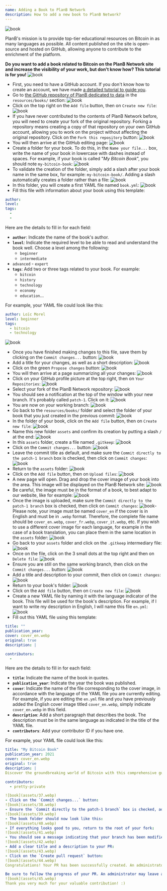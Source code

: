 ```yaml
---
name: Adding a Book to PlanB Network
description: How to add a new book to PlanB Network?
---
```

![book](assets/cover.webp)

PlanB's mission is to provide top-tier educational resources on Bitcoin in as many languages as possible. All content published on the site is open-source and hosted on GitHub, allowing anyone to contribute to the enrichment of the platform.

**Do you want to add a book related to Bitcoin on the PlanB Network site and increase the visibility of your work, but don't know how? This tutorial is for you!**
![book](assets/01.webp)
- First, you need to have a GitHub account. If you don't know how to create an account, we have made [a detailed tutorial to guide you](https://planb.network/tutorials/others/create-github-account).
- Go to [the GitHub repository of PlanB dedicated to data](https://github.com/PlanB-Network/bitcoin-educational-content/tree/dev/resources/books) in the `resources/books/` section:
![book](assets/02.webp)
- Click on the top right on the `Add file` button, then on `Create new file`:
![book](assets/03.webp)
- If you have never contributed to the contents of PlanB Network before, you will need to create your fork of the original repository. Forking a repository means creating a copy of that repository on your own GitHub account, allowing you to work on the project without affecting the original repository. Click on the `Fork this repository` button:
![book](assets/04.webp)
- You will then arrive at the GitHub editing page:
![book](assets/05.webp)
- Create a folder for your book. To do this, in the `Name your file...` box, write the name of your book in lowercase with dashes instead of spaces. For example, if your book is called "*My Bitcoin Book*", you should note `my-bitcoin-book`:
![book](assets/06.webp)
- To validate the creation of the folder, simply add a slash after your book name in the same box, for example: `my-bitcoin-book/`. Adding a slash automatically creates a folder rather than a file:
![book](assets/07.webp)
- In this folder, you will create a first YAML file named `book.yml`:
![book](assets/08.webp)
- Fill this file with information about your book using this template:

```yaml
author: 
level: 
tags:
  - 
  - 
```

Here are the details to fill in for each field:
- **`author`**: Indicate the name of the book's author.
- **`level`**: Indicate the required level to be able to read and understand the book well. Choose a level among the following:
	- `beginner`
	- `intermediate`
- `advanced` - `expert`
- **`tags`**: Add two or three tags related to your book. For example:
    - `bitcoin`
    - `history`
    - `technology`
    - `economy`
    - `education`...

For example, your YAML file could look like this:

```yaml
author: Loïc Morel
level: beginner
tags:
  - bitcoin
  - technology
```

![book](assets/09.webp)
- Once you have finished making changes to this file, save them by clicking on the `Commit changes...` button:
![book](assets/10.webp)
- Add a title for your changes, as well as a short description:
![book](assets/11.webp)
- Click on the green `Propose changes` button:
![book](assets/12.webp)
- You will then arrive at a page summarizing all your changes:
![book](assets/13.webp)
- Click on your GitHub profile picture at the top right, then on `Your Repositories`:
![book](assets/14.webp)
- Select your fork of the PlanB Network repository:
![book](assets/15.webp)
- You should see a notification at the top of the window with your new branch. It's probably called `patch-1`. Click on it:
![book](assets/16.webp)
- You are now on your working branch:
![book](assets/17.webp)
- Go back to the `resources/books/` folder and select the folder of your book that you just created in the previous commit:
![book](assets/18.webp)
- In the folder of your book, click on the `Add file` button, then on `Create new file`:
![book](assets/19.webp)
- Name this new folder `assets` and confirm its creation by putting a slash `/` at the end:
![book](assets/20.webp)
- In this `assets` folder, create a file named `.gitkeep`:
![book](assets/21.webp)
- Click on the `Commit changes...` button:
![book](assets/22.webp)
- Leave the commit title as default, and make sure the `Commit directly to the patch-1 branch` box is checked, then click on `Commit changes`:
![book](assets/23.webp)
- Return to the `assets` folder:
![book](assets/24.webp)
- Click on the `Add file` button, then on `Upload files`:
![book](assets/25.webp)
- A new page will open. Drag and drop the cover image of your book into the area. This image will be displayed on the PlanB Network site:
![book](assets/26.webp)
- Be careful, the image must be in the format of a book, to best adapt to our website, like for example:
![book](assets/27.webp)
- Once the image is uploaded, make sure the `Commit directly to the patch-1 branch` box is checked, then click on `Commit changes`:
![book](assets/28.webp)- Please note, your image must be named `cover_en` if the cover is in English and must be in `.webp` format. Therefore, the complete file name should be `cover_en.webp`, `cover_fr.webp`, `cover_it.webp`, etc. If you wish to use a different cover image for each language, for example in the case of a book translation, you can place them in the same location in the `assets` folder:
![book](assets/29.webp)
- Go back to your `assets` folder and click on the `.gitkeep` intermediary file:
![book](assets/30.webp)
- Once on the file, click on the 3 small dots at the top right and then on `Delete file`:
![book](assets/31.webp)
- Ensure you are still on the same working branch, then click on the `Commit changes...` button:
![book](assets/32.webp)
- Add a title and description to your commit, then click on `Commit changes`:
![book](assets/33.webp)
- Return to your book's folder:
![book](assets/34.webp)
- Click on the `Add file` button, then on `Create new file`:
![book](assets/35.webp)
- Create a new YAML file by naming it with the language indicator of the book. This file will be used for the book's description. For example, if I want to write my description in English, I will name this file `en.yml`:
![book](assets/36.webp)
- Fill out this YAML file using this template:
```yaml
title: ""
publication_year: 
cover: cover_en.webp
original: true
description: |

contributors:
  - 
```

Here are the details to fill in for each field:
- **`title`**: Indicate the name of the book in quotes.
- **`publication_year`**: Indicate the year the book was published.
- **`cover`**: Indicate the name of the file corresponding to the cover image, in accordance with the language of the YAML file you are currently editing. For example, if you are editing the `en.yml` file and you have previously added the English cover image titled `cover_en.webp`, simply indicate `cover_en.webp` in this field.
- **`description`**: Add a short paragraph that describes the book. The description must be in the same language as indicated in the title of the YAML file.
- **`contributors`**: Add your contributor ID if you have one.

For example, your YAML file could look like this:

```yaml
title: "My Bitcoin Book"
publication_year: 2021
cover: cover_en.webp
original: true
description: |
Discover the groundbreaking world of Bitcoin with this comprehensive guide tailored for beginners. My Bitcoin Book demystifies the complexities of Bitcoin, providing a clear and concise introduction to how the protocol works. From its revolutionary technology to its potential impact on the global economy, this book offers invaluable insights and practical knowledge. Perfect for those new to Bitcoin, it covers the basics, security tips, and the future of digital finance. Dive into the future of money and empower yourself with the knowledge to navigate the digital age confidently.

contributors:
  - pretty-private

![book](assets/37.webp)
- Click on the `Commit changes...` button:
![book](assets/38.webp)
- Ensure the `Commit directly to the patch-1 branch` box is checked, add a title, then click on `Commit changes`:
![book](assets/39.webp)
- The book folder should now look like this:
![book](assets/40.webp)
- If everything looks good to you, return to the root of your fork:
![book](assets/41.webp)
- You should see a message indicating that your branch has been modified. Click on the `Compare & pull request` button:
![book](assets/42.webp)
- Add a clear title and a description to your PR:
![book](assets/43.webp)
- Click on the `Create pull request` button:
![book](assets/44.webp)
Congratulations! Your PR has been successfully created. An administrator will now review it and, if everything is in order, merge it into the main repository of the PlanB Network. You should see your book appear on the website a few days later.

Be sure to follow the progress of your PR. An administrator may leave a comment asking for additional information. As long as your PR is not validated, you can view it in the `Pull requests` tab on the PlanB Network's GitHub repository:
![book](assets/45.webp)
Thank you very much for your valuable contribution! :)